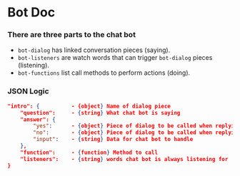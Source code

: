 # Bot Doc

### There are three parts to the chat bot
- `bot-dialog` has linked conversation pieces (saying).
- `bot-listeners` are watch words that can trigger `bot-dialog` pieces (listening).
- `bot-functions` list call methods to perform actions (doing).

### JSON Logic

```json
"intro": {          - {object} Name of dialog piece
    "question":     - {string} What chat bot is saying
    "answer": {
        "yes":      - {object} Piece of dialog to be called when replying, 'yes'
        "no":       - {object} Piece of dialog to be called when replying, 'no'
        "input":    - {string} Data for chat bot to handle
    },
    "function":     - {function} Method to call
    "listeners":    - {string} words chat bot is always listening for
}
```



